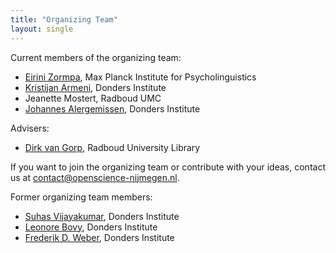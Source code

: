 ```yaml
---
title: "Organizing Team"
layout: single
---
```


Current members of the organizing team:

- [Eirini Zormpa](https://www.mpi.nl/people/zormpa-eirini), Max Planck Institute for Psycholinguistics
- [Kristijan Armeni](https://www.ru.nl/english/people/armeni-k/), Donders Institute
- Jeanette Mostert, Radboud UMC
- [Johannes Alergemissen](https://www.ru.nl/english/people/algermissen-j/), Donders Institute

Advisers:
- [Dirk van Gorp](https://www.ru.nl/english/people/gorp-d-van/), Radboud University Library

If you want to join the organizing team or contribute with your ideas, contact us at contact@openscience-nijmegen.nl.

Former organizing team members:

- [Suhas Vijayakumar](http://suhasvijayakumar.in/), Donders Institute
- [Leonore Bovy](https://www.ru.nl/english/people/bovy-l/), Donders Institute
- [Frederik D. Weber](https://www.ru.nl/english/people/weber-f/), Donders Institute
